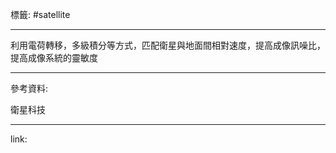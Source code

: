 標籤: #satellite 

---

利用電荷轉移，多級積分等方式，匹配衛星與地面間相對速度，提高成像訊噪比，提高成像系統的靈敏度

---

參考資料:

衛星科技

---

link:

